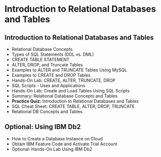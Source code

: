 # Introduction to Relational Databases and Tables
## Introduction to Relational Databases and Tables
- Relational Database Concepts
- Types of SQL Statements (DDL vs. DML)
- CREATE TABLE STATEMENT
- ALTER, DROP, and Truncate Tables
- Examples to ALTER and TRUNCATE Tables Using MySQL
- Examples to CREATE and DROP Tables
- Hands-On Lab: CREATE, ALTER, TRUNCATE, DROP
- SQL Scripts - Uses and Applications
- Hands-On Lab: Create and Load Tables Using SQL Scripts
- Summary: Relational Database Concepts and Tables
- **Practice Quiz:** Introduction to Relational Databases and Tables
- SQL Cheat Sheet: CREATE TABLE, ALTER, DROP, TRUNCATE
- Relational DB Concepts and Tables
## Optional: Using IBM Db2
- How to Create a Database Instance on Cloud
- Obtain IBM Feature Code and Activate Trial Account
- Optional: Hands-On Lab Using IBM Db2
